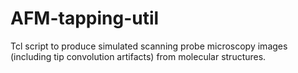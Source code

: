 # AFM-tapping-util
Tcl script to produce simulated scanning probe microscopy images (including tip convolution artifacts) from molecular structures.
